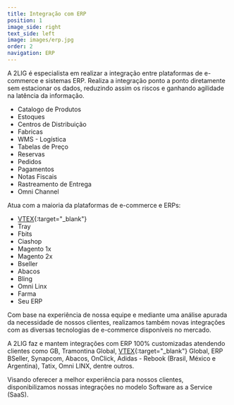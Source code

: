 ```yaml
---
title: Integração com ERP
position: 1
image_side: right
text_side: left
image: images/erp.jpg
order: 2
navigation: ERP
---
```


A 2LIG é especialista em realizar a integração entre plataformas de e-commerce e sistemas ERP. Realiza a integração ponto a ponto diretamente sem estacionar os dados, reduzindo assim os riscos e ganhando agilidade na latência da informação.

* Catalogo de Produtos
* Estoques
* Centros de Distribuição
* Fabricas
* WMS - Logística
* Tabelas de Preço
* Reservas
* Pedidos
* Pagamentos
* Notas Fiscais
* Rastreamento de Entrega
* Omni Channel

Atua com a maioria da plataformas de e-commerce e ERPs:
* [VTEX](http://vtex.com){:target="_blank"}
* Tray
* Fbits
* Ciashop
* Magento 1x
* Magento 2x
* Bseller
* Abacos
* Bling
* Omni Linx
* Farma
* Seu ERP

Com base na experiência de nossa equipe e mediante uma análise apurada da necessidade de nossos clientes, realizamos também novas integrações com as diversas tecnologias de e-commerce disponíveis no mercado.

A 2LIG faz e mantem integrações com ERP 100% customizadas atendendo clientes como GB, Tramontina Global, [VTEX](http://vtex.com){:target="_blank"} Global, ERP BSeller, Synapcom, Abacos, OnClick, Adidas - Rebook (Brasil, México e Argentina), Tatix, Omni LINX, dentre outros.

Visando oferecer a melhor experiência para nossos clientes, disponibilizamos nossas integrações no modelo Software as a Service (SaaS).
